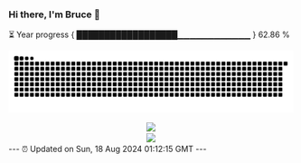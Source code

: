 ### Hi there, I'm Bruce 👋
⏳ Year progress { ██████████████████▁▁▁▁▁▁▁▁▁▁▁▁ } 62.86 %

![](https://raw.githubusercontent.com/Swiftie13st/Swiftie13st/main/assets/github-contribution-grid-snake-dark.svg)


<div align="center"> <img src="https://metrics.lecoq.io/Swiftie13st?template=classic&config.timezone=Asia%2FShanghai"> </div>

<div align="center"> <img src="https://github-readme-streak-stats.herokuapp.com/?user=Swiftie13st" /> </div>
---
⏰ Updated on Sun, 18 Aug 2024 01:12:15 GMT
---

